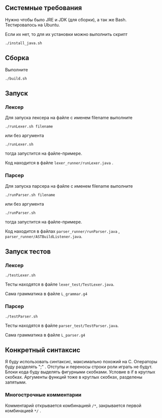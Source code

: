 ## Системные требования
Нужно чтобы было JRE и JDK (для сборки), а так же Bash. Тестировалось на Ubuntu.

Если их нет, то для их установки можно выполнить скрипт

```
./install_java.sh
```

## Сборка
Выполните

```
./build.sh
```

## Запуск
### Лексер

Для запуска лексера на файле с именем filename выполните

```
./runLexer.sh filename
``` 

или без аргумента

```
./runLexer.sh
```
тогда запустится на файле-примере.

Код находится в файле ```lexer_runner/runLexer.java``` .

### Парсер
Для запуска парсера на файле с именем filename выполните

```
./runParser.sh filename
``` 

или без аргумента

```
./runParser.sh
```
тогда запустится на файле-примере.

Код находится в файлах ```parser_runner/runParser.java``` , ```parser_runner/ASTBuildListener.java```.

## Запуск тестов

### Лексер

```
./testLexer.sh
```

Тесты находятся в файле ```lexer_test/TestLexer.java```.

Сама грамматика в файле ```L_grammar.g4```

### Парсер

```
./testParser.sh
```

Тесты находятся в файле ```parser_test/TestParser.java```.

Сама грамматика в файле ```L_parser.g4```

## Конкретный синтаксис

Я буду использовать синтаксис, максимально похожий на C.
Операторы буду разделять ";" . Отступы и переносы строки роли играть не будут.
Блоки кода буду выделять фигурными скобками﻿.
Условие в if  в круглых скобках.
Аргументы функций тоже в круглых скобках, разделены запятыми.

### Многострочные комментарии
Комментарий открывается комбинацией ```/*```, закрывается первой комбинацией ```*/``` .
